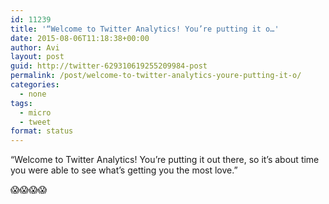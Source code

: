 ```yaml
---
id: 11239
title: '“Welcome to Twitter Analytics! You’re putting it o…'
date: 2015-08-06T11:18:38+00:00
author: Avi
layout: post
guid: http://twitter-629310619255209984-post
permalink: /post/welcome-to-twitter-analytics-youre-putting-it-o/
categories:
  - none
tags:
  - micro
  - tweet
format: status
---
```

“Welcome to Twitter Analytics! You’re putting it out there, so it’s about time you were able to see what’s getting you the most love.”

😱😱😱😱